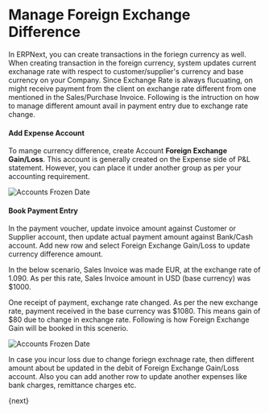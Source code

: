 <!-- add-breadcrumbs -->
# Manage Foreign Exchange Difference

In ERPNext, you can create transactions in the foriegn currency as well. When creating transaction in the foreign currency, system updates current exchanage rate with respect to customer/supplier's currency and base currency on your Company. Since Exchange Rate is always flucuating, on might receive payment from the client on exchange rate different from one mentioned in the Sales/Purchase Invoice. Following is the intruction on how to manage different amount avail in payment entry due to exchange rate change.

#### Add Expense Account

To mange currency difference, create Account **Foreign Exchange Gain/Loss**. This account is generally created on the Expense side of P&L statement. However, you can place it under another group as per your accounting requirement.

<img alt="Accounts Frozen Date" class="screenshot" src="{{docs_base_url}}/v13/assets/img/articles/exchange-rate-difference-1.png">

#### Book Payment Entry

In the payment voucher, update invoice amount against Customer or Supplier account, then update actual payment amount against Bank/Cash account. Add new row and select Foreign Exchange Gain/Loss to update currency difference amount.

In the below scenario, Sales Invoice was made EUR, at the exchange rate of 1.090. As per this rate, Sales Invoice amount in USD (base currency) was $1000.

One receipt of payment, exchange rate changed. As per the new exchange rate, payment received in the base currency was $1080. This means gain of $80 due to change in exchange rate. Following is how Foreign Exchange Gain will be booked in this scenerio.

<img alt="Accounts Frozen Date" class="screenshot" src="{{docs_base_url}}/v13/assets/img/articles/exchange-rate-difference-2.gif">

In case you incur loss due to change foriegn exchnage rate, then different amount about be updated in the debit of Foreign Exchange Gain/Loss account. Also you can add another row to update another expenses like bank charges, remittance charges etc.

<!-- markdown -->

{next}
